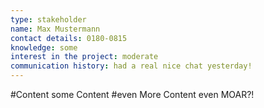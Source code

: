 ```yaml
---
type: stakeholder
name: Max Mustermann
contact details: 0180-0815
knowledge: some
interest in the project: moderate
communication history: had a real nice chat yesterday!
---
```

#Content
some Content
#even More Content
even MOAR?!